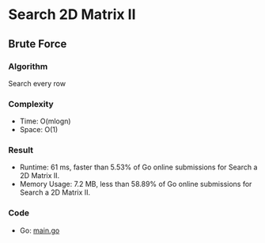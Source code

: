 # Search 2D Matrix II



## Brute Force



### Algorithm

Search every row


### Complexity

- Time: O(mlogn)
- Space: O(1)


### Result

- Runtime: 61 ms, faster than 5.53% of Go online submissions for Search a 2D Matrix II.
- Memory Usage: 7.2 MB, less than 58.89% of Go online submissions for Search a 2D Matrix II.


### Code

- Go: [main.go](#maingo)

